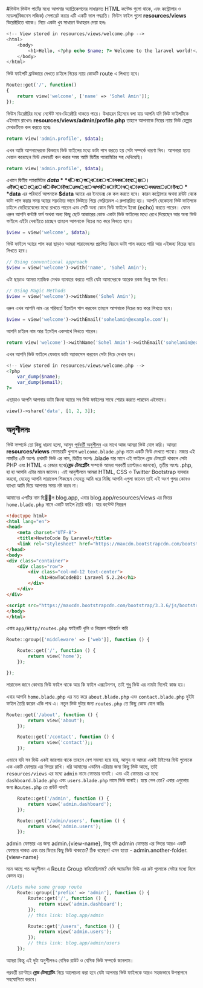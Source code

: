 #ভিউস
ভিউস পার্টের মধ্যে আপনার অ্যাপ্লিকেশনের সাধারনত HTML কন্টেন্ড গুলো থাকে, এবং কন্ট্রোলার ও মডেল(বিজনেস লজিক) সেপারেট করার এটি একটি ভাল পদ্ধ্যতি।
ভিউস ফাইল গুলো **resources/views** ডিরেক্টরিতে থাকে।
নিচে একটা খুব সাধারণ উধাহরন দেয়া হলঃ
```php
<!-- View stored in resources/views/welcome.php -->
<html>
    <body>
        <h1>Hello, <?php echo $name; ?> Welcome to the laravel world!</h1>
    </body>
</html>
```

ভিউ ফাইলটি ব্রাউজারে দেখতে চাইলে নিচের ন্যায় কোডটি route এ লিখতে হবে।
```php
Route::get('/', function()
{
    return view('welcome', ['name' => 'Sohel Amin']);
});
```

ভিউস ডিরেক্টরির মধ্যে নেস্টেট সাব-ডিরেক্টরি থাকতে পারে।
উধাহরন হিসেবে বলা যায় আপনি যদি ভিউ ফাইলটিকে এইভাবে রাখেনঃ
**resources/views/admin/profile.php**
তাহলে আপনাকে নিম্নের ন্যায় ভিউ হেল্পার মেথডটিকে কল করতে হবেঃ
```php
return view('admin.profile', $data);
```

এখন আমি আপনাদেরকে কিভাবে ভিউ ফাইলের মধ্যে ডাটা পাস করতে হয় সেটা সম্পর্কে ধারণা দিব।
আপনারা হয়ত খেয়াল করেছেন ভিউ মেথডটি কল করার সময় আমি দ্বিতীয় প্যারামিটার সহ দেখিয়েছি।
```php
return view('admin.profile', $data);
```
এখানে দ্বিতীয় প্যারামিটার **$data** দিয়ে অ্যারে পাস করা হয়েছে। এইক্ষেত্রে ভিউ ফাইলের মধ্যে আপনি ডাটা অ্যাকসেস করতে চাইলে **$data** এর পরিবর্তে আপনাকে **$data** অ্যারে এর ইনডেক্স কে কল করতে হবে।
কারন কন্ট্রোলার অথবা রাউট থেকে ডাটা পাস করার সময় অ্যারে সয়ংক্রিয় ভাবে ভিউতে গিয়ে ভেরিয়েবল এ রুপান্তরিত হয়।
আপনি যেকোনো ভিউ ফাইলকে চাইলে ভেরিয়েবেলের মধ্যে রাখতে পারেন এবং সেটি অন্য কোন ভিউ ফাইলে ইকো (echo) করতে পারেন। যেমন ধরুন আপনি কন্টাক্ট ফর্ম অথবা অন্য কিছু ছোট আকারের কোড একটা ভিউ ফাইলের মধ্যে রেখে দিয়েছেন আর অন্য ভিউ ফাইলে এইটা দেখাইতে চাচ্ছেন তাহলে আপনাকে নিচের মত করে লিখতে হবে।
```php
$view = view('welcome', $data);
```
ভিউ ফাইলে অ্যারে পাস করা ছাড়াও আমরা লারাভেলের প্রচলিত নিয়মে ডাটা পাস করতে পারি আর এইজন্য নিচের ন্যায় লিখতে হবে।
```php
// Using conventional approach
$view = view('welcome')->with('name', 'Sohel Amin');
```
এটা ছাড়াও আমরা ম্যাজিক মেথড ব্যাবহার করতে পারি যেটা আমাদেরকে আরেক রকম ভিন্ন স্বাদ দিবে।
```php
// Using Magic Methods
$view = view('welcome')->withName('Sohel Amin');
```
ধরুন এখন আপনি নাম এর পরিবর্তে ইমেইল পাস করবেন তাহলে আপনাকে নিচের মত করে লিখতে হবে।
```php
$view = view('welcome')->withEmail('sohelamin@example.com');
```
আপনি চাইলে নাম আর ইমেইল একসাথে লিখতে পারেন।
```php
return view('welcome')->withName('Sohel Amin')->withEmail('sohelamin@example.com');
```
এখন আপনি ভিউ ফাইলে যেভাবে ডাটা অ্যাকসেস করবেন সেটা নিচে দেখান হল।
```php
<!-- View stored in resources/views/welcome.php -->
<?php
	var_dump($name);
	var_dump($email);
?>
```
এছাড়াও আপনি আপনার ডাটা কিংবা অ্যারে সব ভিউ ফাইলের সাথে শেয়ার করতে পারবেন এইভাবে।
```php
view()->share('data', [1, 2, 3]);
```

## অনুশীলনঃ

ভিউ সম্পর্কে তো কিছু ধারনা হলো, আসুন [পূর্ববর্তী অনুশীলন](http://laravel.howtocode.com.bd/basic-routing.html) এর সাথে আজ আমরা ভিউ যোগ করি।
আমরা **resources/views** ফোল্ডারটি খুললে ```welcome.blade.php``` নামে একটি ভিউ দেখতে পাবো। মজার এই নামটির ৩টি অংশঃ প্রথমটি ভিউ এর নাম, দ্বিতীয় অংশঃ .blade যার মানে এই ফাইলে ব্লেড টেমপ্লেট থাকলে সেটা PHP এবং HTML এ রেন্ডার হবে(**ব্লেড টেমপ্লেটিং** সম্পর্কে আমরা পরবর্তী চ্যাপ্টারএ জানবো), তৃতীয় অংশঃ .php, হা হা আপনি এটার মানে জানেন।
এই আনুশীলনে আমরা HTML, CSS ও Twitter Bootstrap ব্যবহার করবো, যেহেতু আপনি লারাভেল শিকছেন সেহেতু আমি ধরে নিচ্ছি আপনি এগুলা জানেন তাই এই অংশ গুলর কোনও ব্যাখ্যা আমি দিয়ে আপনার সময় নষ্ট করব না।

আমাদের এপটির নাম ছিল blog.app, এবার  blog.app/resources/views এর ভিতর ```home.blade.php``` নামে একটি ফাইল তৈরি করি। যার কন্টেন্ট নিম্নরূপ

```html
<!doctype html>
<html lang="en">
<head>
    <meta charset="UTF-8">
    <title>HowtoCode By Laravel</title>
    <link rel="stylesheet" href="https://maxcdn.bootstrapcdn.com/bootstrap/3.3.6/css/bootstrap.min.css">
</head>
<body>
<div class="container">
    <div class="row">
        <div class="col-md-12 text-center">
            <h1>HowToCodeBD: Laravel 5.2.24</h1>
        </div>
    </div>
</div>

<script src="https://maxcdn.bootstrapcdn.com/bootstrap/3.3.6/js/bootstrap.min.js"></script>
</body>
</html>
```

এবার ```app/Http/routes.php``` ফাইলটি খুলি ও নিম্নরূপ পরিবর্তন করি

```php
Route::group(['middleware' => ['web']], function () {

    Route::get('/', function () {
        return view('home');
    });

});
```
লারাভেল জানে কোথায় ভিউ ফাইল থাকে আর কি ফাইল এক্সটেনশন, তাই শুধু ভিউ এর নামটা দিলেই কাজ হয়।

এবার আপনি ```home.blade.php``` এর মত করে ```about.blade.php``` এবং ```contact.blade.php``` দুইটা ফাইল তৈরি করেন একি পাথ এ। নতুন ভিউ দুটার জন্য ```routes.php``` তে কিছু কোড যোগ করিঃ

```php
Route::get('/about', function () {
        return view('about');
    });

    Route::get('/contact', function () {
        return view('contact');;
    });
```
এভাবে যদি সব ভিউ একই জায়গায় থাকে তাহলে বেশ সমস্যা হয়ে যায়, আসুন না আমরা একই টাইপের ভিউ গুলোকে এক একটি ফোল্ডার এর ভিতর রাখি। ধরি আমাদের এডমিন এরিয়ার জন্য কিছু ভিউ আছে, তাই ```resources/views``` এর মধ্যে ```admin``` নামে ফোল্ডার বানাই। এবং এই ফোল্ডার এর মধ্যে ```dashboard.blade.php``` এবং ```users.blade.php``` নামে ভিউ বানাই। হয়ে গেল তো? এবার এগুলোর জন্য ```Routes.php``` তে রাউট বানাই

```php
    Route::get('/admin', function () {
        return view('admin.dashboard');
    });

    Route::get('/admin/users', function () {
        return view('admin.users');
    });
```
admin ফোল্ডার এর জন্য admin.{view-name}, কিন্তু যদি admin ফোল্ডার এর ভিতর আরও একটি ফোল্ডার থাকত এবং তার ভিতর কিছু ভিউ থাকতো? ঠিক ধরেছন! এমন হতো - admin.another-folder.{view-name}

মনে আছে গত অনুশীলন এ Route Group বানিয়েছিলাম? দেখি অ্যাডমিন ভিউ এর রুট গুলোকে সেটার মধ্যে নিলে কেমন হয়।

```php
//Lets make some group route
    Route::group(['prefix' => 'admin'], function () {
        Route::get('/', function () {
            return view('admin.dashboard');
        });
        // this link: blog.app/admin

        Route::get('/users', function () {
            return view('admin.users');
        });
        // this link: blog.app/admin/users
    });
```
আমরা কিন্তু এই দুটা অনুশীলনএ বেসিক রাউট ও বেসিক ভিউ সম্পর্কে জানলাম। 

পরবর্তী চ্যাপ্টারে **ব্লেড টেমপ্লেটিং** নিয়ে আলোচনা করা হবে যেটা আপনার ভিউ ফাইলকে আরও সহজভাবে উপস্থাপনে সহযোগিতা করবে।

